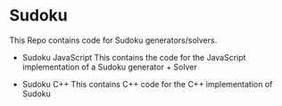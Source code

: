 # Sudoku

This Repo contains code for Sudoku generators/solvers.

- Sudoku JavaScript 
This contains the code for the JavaScript implementation of a Sudoku generator + Solver

- Sudoku C++ 
This contains C++ code for the C++ implementation of Sudoku

